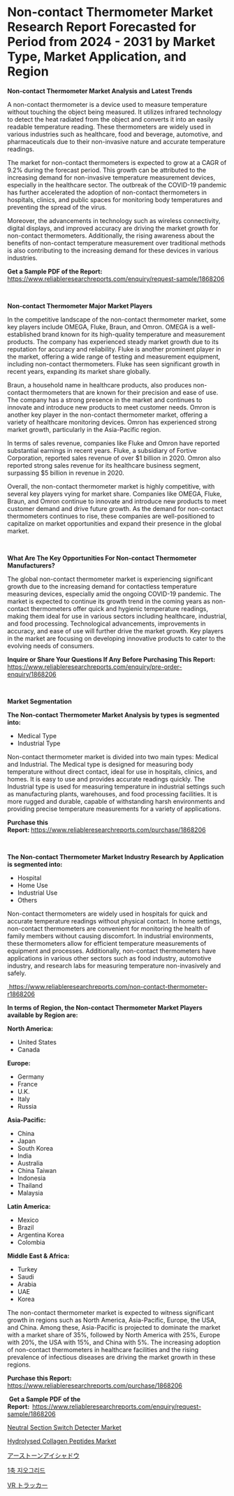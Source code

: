 <p><h1>Non-contact Thermometer Market Research Report Forecasted for Period from 2024 -  2031 by Market Type, Market Application, and Region</h1></p><p><strong>Non-contact Thermometer Market Analysis and Latest Trends</strong></p>
<p><p>A non-contact thermometer is a device used to measure temperature without touching the object being measured. It utilizes infrared technology to detect the heat radiated from the object and converts it into an easily readable temperature reading. These thermometers are widely used in various industries such as healthcare, food and beverage, automotive, and pharmaceuticals due to their non-invasive nature and accurate temperature readings.</p><p>The market for non-contact thermometers is expected to grow at a CAGR of 9.2% during the forecast period. This growth can be attributed to the increasing demand for non-invasive temperature measurement devices, especially in the healthcare sector. The outbreak of the COVID-19 pandemic has further accelerated the adoption of non-contact thermometers in hospitals, clinics, and public spaces for monitoring body temperatures and preventing the spread of the virus.</p><p>Moreover, the advancements in technology such as wireless connectivity, digital displays, and improved accuracy are driving the market growth for non-contact thermometers. Additionally, the rising awareness about the benefits of non-contact temperature measurement over traditional methods is also contributing to the increasing demand for these devices in various industries.</p></p>
<p><strong>Get a Sample PDF of the Report:&nbsp;</strong> <a href="https://www.reliableresearchreports.com/enquiry/request-sample/1868206">https://www.reliableresearchreports.com/enquiry/request-sample/1868206</a></p>
<p>&nbsp;</p>
<p><strong>Non-contact Thermometer Major Market Players</strong></p>
<p><p>In the competitive landscape of the non-contact thermometer market, some key players include OMEGA, Fluke, Braun, and Omron. OMEGA is a well-established brand known for its high-quality temperature and measurement products. The company has experienced steady market growth due to its reputation for accuracy and reliability. Fluke is another prominent player in the market, offering a wide range of testing and measurement equipment, including non-contact thermometers. Fluke has seen significant growth in recent years, expanding its market share globally.</p><p>Braun, a household name in healthcare products, also produces non-contact thermometers that are known for their precision and ease of use. The company has a strong presence in the market and continues to innovate and introduce new products to meet customer needs. Omron is another key player in the non-contact thermometer market, offering a variety of healthcare monitoring devices. Omron has experienced strong market growth, particularly in the Asia-Pacific region.</p><p>In terms of sales revenue, companies like Fluke and Omron have reported substantial earnings in recent years. Fluke, a subsidiary of Fortive Corporation, reported sales revenue of over $1 billion in 2020. Omron also reported strong sales revenue for its healthcare business segment, surpassing $5 billion in revenue in 2020.</p><p>Overall, the non-contact thermometer market is highly competitive, with several key players vying for market share. Companies like OMEGA, Fluke, Braun, and Omron continue to innovate and introduce new products to meet customer demand and drive future growth. As the demand for non-contact thermometers continues to rise, these companies are well-positioned to capitalize on market opportunities and expand their presence in the global market.</p></p>
<p>&nbsp;</p>
<p><strong>What Are The Key Opportunities For Non-contact Thermometer Manufacturers?</strong></p>
<p><p>The global non-contact thermometer market is experiencing significant growth due to the increasing demand for contactless temperature measuring devices, especially amid the ongoing COVID-19 pandemic. The market is expected to continue its growth trend in the coming years as non-contact thermometers offer quick and hygienic temperature readings, making them ideal for use in various sectors including healthcare, industrial, and food processing. Technological advancements, improvements in accuracy, and ease of use will further drive the market growth. Key players in the market are focusing on developing innovative products to cater to the evolving needs of consumers.</p></p>
<p><strong>Inquire or Share Your Questions If Any Before Purchasing This Report:</strong> <a href="https://www.reliableresearchreports.com/enquiry/pre-order-enquiry/1868206">https://www.reliableresearchreports.com/enquiry/pre-order-enquiry/1868206</a></p>
<p>&nbsp;</p>
<p><strong>Market Segmentation</strong></p>
<p><strong>The Non-contact Thermometer Market Analysis by types is segmented into:</strong></p>
<p><ul><li>Medical Type</li><li>Industrial Type</li></ul></p>
<p><p>Non-contact thermometer market is divided into two main types: Medical and Industrial. The Medical type is designed for measuring body temperature without direct contact, ideal for use in hospitals, clinics, and homes. It is easy to use and provides accurate readings quickly. The Industrial type is used for measuring temperature in industrial settings such as manufacturing plants, warehouses, and food processing facilities. It is more rugged and durable, capable of withstanding harsh environments and providing precise temperature measurements for a variety of applications.</p></p>
<p><strong>Purchase this Report:&nbsp;</strong><a href="https://www.reliableresearchreports.com/purchase/1868206">https://www.reliableresearchreports.com/purchase/1868206</a></p>
<p>&nbsp;</p>
<p><strong>The Non-contact Thermometer Market Industry Research by Application is segmented into:</strong></p>
<p><ul><li>Hospital</li><li>Home Use</li><li>Industrial Use</li><li>Others</li></ul></p>
<p><p>Non-contact thermometers are widely used in hospitals for quick and accurate temperature readings without physical contact. In home settings, non-contact thermometers are convenient for monitoring the health of family members without causing discomfort. In industrial environments, these thermometers allow for efficient temperature measurements of equipment and processes. Additionally, non-contact thermometers have applications in various other sectors such as food industry, automotive industry, and research labs for measuring temperature non-invasively and safely.</p></p>
<p><a href="https://www.reliableresearchreports.com/non-contact-thermometer-r1868206">&nbsp;https://www.reliableresearchreports.com/non-contact-thermometer-r1868206</a></p>
<p><strong>In terms of Region, the Non-contact Thermometer Market Players available by Region are:</strong></p>
<p>
    <p> <strong> North America: </strong>
        <ul>
            <li>United States</li>
            <li>Canada</li>
        </ul>
        </p> 
    <p> <strong> Europe: </strong>
        <ul>
            <li>Germany</li>
            <li>France</li>
            <li>U.K.</li>
            <li>Italy</li>
            <li>Russia</li>
        </ul>
        </p> 
    <p> <strong> Asia-Pacific: </strong>
        <ul>
            <li>China</li>
            <li>Japan</li>
            <li>South Korea</li>
            <li>India</li>
            <li>Australia</li>
            <li>China Taiwan</li>
            <li>Indonesia</li>
            <li>Thailand</li>
            <li>Malaysia</li>
        </ul>
        </p> 
    <p> <strong> Latin America: </strong>
        <ul>
            <li>Mexico</li>
            <li>Brazil</li>
            <li>Argentina Korea</li>
            <li>Colombia</li>
        </ul>
        </p> 
    <p> <strong> Middle East & Africa: </strong>
        <ul>
            <li>Turkey</li>
            <li>Saudi</li>
            <li>Arabia</li>
            <li>UAE</li>
            <li>Korea</li>
        </ul>
    </p>
    </p>
<p><p>The non-contact thermometer market is expected to witness significant growth in regions such as North America, Asia-Pacific, Europe, the USA, and China. Among these, Asia-Pacific is projected to dominate the market with a market share of 35%, followed by North America with 25%, Europe with 20%, the USA with 15%, and China with 5%. The increasing adoption of non-contact thermometers in healthcare facilities and the rising prevalence of infectious diseases are driving the market growth in these regions.</p></p>
<p><strong>Purchase this Report: </strong><a href="https://www.reliableresearchreports.com/purchase/1868206">https://www.reliableresearchreports.com/purchase/1868206</a></p>
<p>&nbsp;<strong>Get a Sample PDF of the Report:&nbsp;&nbsp;</strong><a href="https://www.reliableresearchreports.com/enquiry/request-sample/1868206">https://www.reliableresearchreports.com/enquiry/request-sample/1868206</a></p>
<p><strong></strong></p>
<p><p><a href="https://github.com/Sarissaschmalingtr6fz2739/Market-Research-Report-List-2/blob/main/neutral-section-switch-detecter-market.md">Neutral Section Switch Detecter Market</a></p><p><a href="https://issuu.com/reportprime-2/docs/hydrolysed-collagen-peptides-market-size-2030.pptx">Hydrolysed Collagen Peptides Market</a></p><p><a href="https://github.com/EthanMorar2011/Market-Research-Report-List-1/blob/main/984564143464.md">アーストーンアイシャドウ</a></p><p><a href="https://github.com/wallacBahrtyinger567686/Market-Research-Report-List-1/blob/main/263827839980.md">1축 지오그리드</a></p><p><a href="https://github.com/dzy793153605/Market-Research-Report-List-1/blob/main/441757743463.md">VR トラッカー</a></p></p>